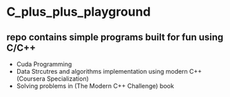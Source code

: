 # C_plus_plus_playground
## repo contains simple programs built for fun using C/C++  
* Cuda Programming 
* Data Strcutres and algorithms implementation using modern C++ (Coursera Specialization)
* Solving problems in (The Modern C++ Challenge) book
